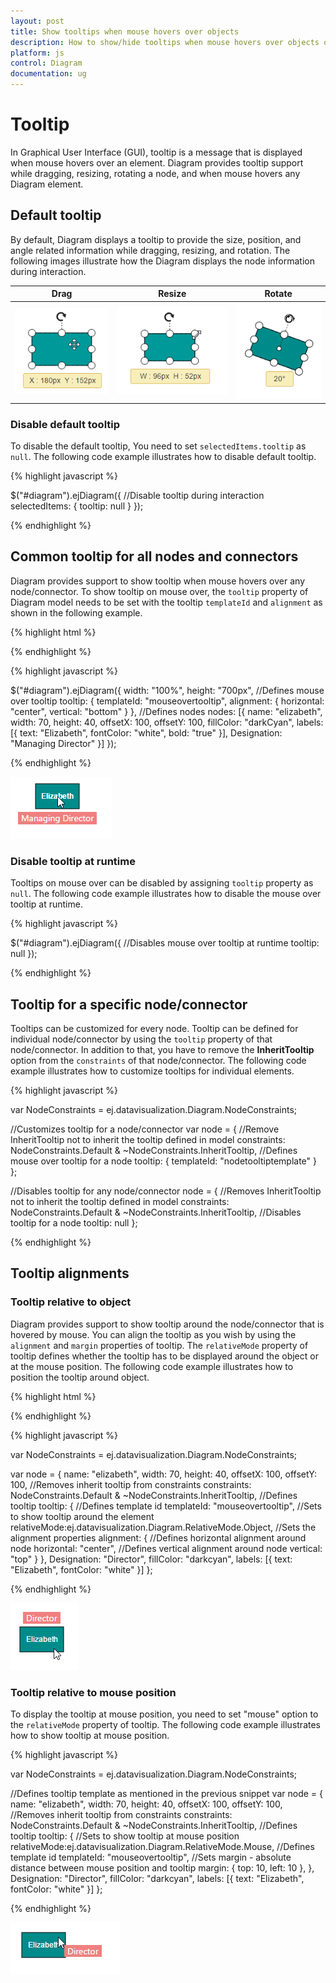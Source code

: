 ```yaml
---
layout: post
title: Show tooltips when mouse hovers over objects
description: How to show/hide tooltips when mouse hovers over objects or during interaction?
platform: js
control: Diagram
documentation: ug
---
```


# Tooltip
In Graphical User Interface (GUI), tooltip is a message that is displayed when mouse hovers over an element. Diagram provides tooltip support while dragging, resizing, rotating a node, and when mouse hovers any Diagram element.

## Default tooltip

By default, Diagram displays a tooltip to provide the size, position, and angle related information while dragging, resizing, and rotation. The following images illustrate how the Diagram displays the node information during interaction.

| Drag | Resize | Rotate |
|---|---|---|
| ![](/js/Diagram/Tooltip_images/Tooltip_img1.png) | ![](/js/Diagram/Tooltip_images/Tooltip_img2.png) | ![](/js/Diagram/Tooltip_images/Tooltip_img3.png) |

### Disable default tooltip

To disable the default tooltip, You need to set `selectedItems.tooltip` as `null`. The following code example illustrates how to disable default tooltip.

{% highlight javascript %}

$("#diagram").ejDiagram({
	//Disable tooltip during interaction
	selectedItems: {
		tooltip: null
	}
});

{% endhighlight %} 


## Common tooltip for all nodes and connectors

Diagram provides support to show tooltip when mouse hovers over any node/connector. 
To show tooltip on mouse over, the `tooltip` property of Diagram model needs to be set with the tooltip `templateId` and `alignment` as shown in the following example.

{% highlight html %}

<!--Define tooltip template-->
<script type="text/x-jsrender" id="mouseovertooltip">
	<div style="background-color: #F08080; color: white; white-space: nowrap; height: 20px">
		<span style="padding: 5px;"> {{"{{"}}:Designation{{}}}} </span>
	</div>
</script>

{% endhighlight %}

{% highlight javascript %}

$("#diagram").ejDiagram({
	width: "100%",
	height: "700px",
	//Defines mouse over tooltip
	tooltip: {
		templateId: "mouseovertooltip",
		alignment: {
			horizontal: "center",
			vertical: "bottom"
		}
	},
	//Defines nodes
	nodes: [{
		name: "elizabeth",
		width: 70,
		height: 40,
		offsetX: 100,
		offsetY: 100,
		fillColor: "darkCyan",
		labels: [{
			text: "Elizabeth",
			fontColor: "white",
			bold: "true"
		}],
		Designation: "Managing Director"
	}]
});

{% endhighlight %} 

![](/js/Diagram/Tooltip_images/Tooltip_img4.png)

### Disable tooltip at runtime

Tooltips on mouse over can be disabled by assigning `tooltip` property as `null`. The following code example illustrates how to disable the mouse over tooltip at runtime.

{% highlight javascript %}

$("#diagram").ejDiagram({
	//Disables mouse over tooltip at runtime
	tooltip: null
});

{% endhighlight %} 

## Tooltip for a specific node/connector

Tooltips can be customized for every node. Tooltip can be defined for individual node/connector by using the `tooltip` property of that node/connector. In addition to that, you have to remove the **InheritTooltip** option from the `constraints` of that node/connector. The following code example illustrates how to customize tooltips for individual elements.

{% highlight javascript %}

var NodeConstraints = ej.datavisualization.Diagram.NodeConstraints;

//Customizes tooltip for a node/connector
var node = {
	//Remove InheritTooltip not to inherit the tooltip defined in model
	constraints: NodeConstraints.Default & ~NodeConstraints.InheritTooltip,
	//Defines mouse over tooltip for a node
	tooltip: {
		templateId: "nodetooltiptemplate"
	}
};

//Disables tooltip for any node/connector
node = {
	//Removes InheritTooltip not to inherit the tooltip defined in model
	constraints: NodeConstraints.Default & ~NodeConstraints.InheritTooltip,
	//Disables tooltip for a node
	tooltip: null
};

{% endhighlight %} 

## Tooltip alignments

### Tooltip relative to object

Diagram provides support to show tooltip around the node/connector that is hovered by mouse. You can align the tooltip as you wish by using the `alignment` and `margin` properties of tooltip. The `relativeMode` property of tooltip defines whether the tooltip has to be displayed around the object or at the mouse position. The following code example illustrates how to position the tooltip around object.

{% highlight html %}

<!--Define tooltip template-->
<script type="text/x-jsrender" id="mouseovertooltip">
	<div style="background-color: #F08080; color: white; padding: 5px;">
		<span> {{"{{"}}:Designation{{}}}} </span>
	</div>
</script>

{% endhighlight %}

{% highlight javascript %}

var NodeConstraints = ej.datavisualization.Diagram.NodeConstraints;

var node = {
	name: "elizabeth", width: 70, height: 40, offsetX: 100, offsetY: 100,
	//Removes inherit tooltip from constraints
	constraints: NodeConstraints.Default & ~NodeConstraints.InheritTooltip,
	//Defines tooltip
	tooltip: {
		//Defines template id
		templateId: "mouseovertooltip",
		//Sets to show tooltip around the element
		relativeMode:ej.datavisualization.Diagram.RelativeMode.Object,
		//Sets the alignment properties
		alignment: {
			//Defines horizontal alignment around node
			horizontal: "center",
			//Defines vertical alignment around node
			vertical: "top"
		}
	},
	Designation: "Director",
	fillColor: "darkcyan", labels: [{ text: "Elizabeth", fontColor: "white" }]
};

{% endhighlight %}

![](/js/Diagram/Tooltip_images/Tooltip_img5.png)

### Tooltip relative to mouse position

To display the tooltip at mouse position, you need to set "mouse" option to the `relativeMode` property of tooltip. The following code example illustrates how to show tooltip at mouse position.

{% highlight javascript %}

var NodeConstraints = ej.datavisualization.Diagram.NodeConstraints;

//Defines tooltip template as mentioned in the previous snippet
var node = {
	name: "elizabeth", width: 70, height: 40, offsetX: 100, offsetY: 100,
	//Removes inherit tooltip from constraints
	constraints: NodeConstraints.Default & ~NodeConstraints.InheritTooltip,
	//Defines tooltip
	tooltip: {
		//Sets to show tooltip at mouse position
		relativeMode:ej.datavisualization.Diagram.RelativeMode.Mouse,
		//Defines template id
		templateId: "mouseovertooltip",
		//Sets margin - absolute distance between mouse position and tooltip
		margin: { top: 10, left: 10 },
	},
	Designation: "Director",
	fillColor: "darkcyan", 
	labels: [{ text: "Elizabeth", fontColor: "white" }]
}; 

{% endhighlight %}

![](/js/Diagram/Tooltip_images/Tooltip_img6.png)


